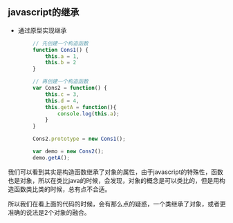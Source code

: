 ## javascript的继承

- 通过原型实现继承

````javascript
        // 先创建一个构造函数
        function Cons1() {
            this.a = 1,
            this.b = 2
        }

        // 再创建一个构造函数
        var Cons2 = function() {
            this.c = 3,
            this.d = 4,
            this.getA = function(){
                console.log(this.a);
            }
        }

        Cons2.prototype = new Cons1();

        var demo = new Cons2();
        demo.getA();
````

我们可以看到其实是构造函数继承了对象的属性，由于javascript的特殊性，函数也是对象，所以在类比java的时候，会发现，对象的概念是可以类比的，但是用构造函数类比类的时候，总有点不合适。

所以我们在看上面的代码的时候，会有那么点的疑惑，一个类继承了对象，或者更准确的说法是2个对象的融合。